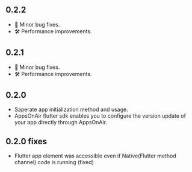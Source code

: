 
## 0.2.2
- 🐞 Minor bug fixes.
- 🛠️ Performance improvements. 


## 0.2.1
- 🐞 Minor bug fixes.
- 🛠️ Performance improvements. 

## 0.2.0
- Saperate app initialization method and usage.
- AppsOnAir flutter sdk enables you to configure the version update of your app directly through AppsOnAir.

## 0.2.0 fixes
- Flutter app element was accessible even if Native(Flutter method channel) code is running (fixed)


